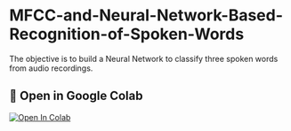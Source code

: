 # MFCC-and-Neural-Network-Based-Recognition-of-Spoken-Words
The objective is to build a Neural Network to classify three spoken words from audio recordings.

## 🚀 Open in Google Colab

[![Open In Colab](https://colab.research.google.com/assets/colab-badge.svg)](https://colab.research.google.com/github/noorulghousiah/MFCC-and-Neural-Network-Based-Recognition-of-Spoken-Words/blob/main/DL_AudioClassification.ipynb)


